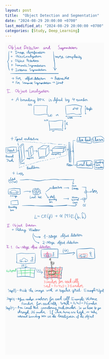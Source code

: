 ```yaml
---
layout: post
title:  "Object Detection and Segmentation"
date: "2024-08-29 20:00:00 +0700"
last_modified_at: "2024-08-29 20:00:00 +0700"
categories: [Study, Deep_Learning]
---
```


![Image not found](/assets/img/object-detection-and-segmentation/ink_1.png)
